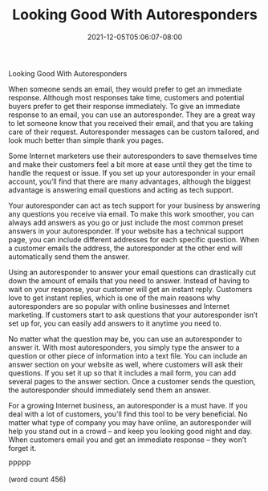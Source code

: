 ﻿---
title: "Looking Good With Autoresponders"
date: 2021-12-05T05:06:07-08:00
description: "Auto Responders Tips for Web Success"
featured_image: "/images/Auto Responders.jpg"
tags: ["Auto Responders"]
---

Looking Good With Autoresponders

When someone sends an email, they would prefer to get an immediate response.  Although most responses take time, customers and potential buyers prefer to get their response immediately.  To give an immediate response to an email, you can use an autoresponder.  They are a great way to let someone know that you received their email, and that you are taking care of their request.  Autoresponder messages can be custom tailored, and look much better than simple thank you pages.

Some Internet marketers use their autoresponders to save themselves time and make their customers feel a bit more at ease until they get the time to handle the request or issue. If you set up your autoresponder in your email account, you’ll find that there are many advantages, although the biggest advantage is answering email questions and acting as tech support.

Your autoresponder can act as tech support for your business by answering any questions you receive via email.  To make this work smoother, you can always add answers as you go or just include the most common preset answers in your autoresponder.  If your website has a technical support page, you can include different addresses for each specific question.  When a customer emails the address, the autoresponder at the other end will automatically send them the answer.

Using an autoresponder to answer your email questions can drastically cut down the amount of emails that you need to answer.  Instead of having to wait on your response, your customer will get an instant reply.  Customers love to get instant replies, which is one of the main reasons why autoresponders are so popular with online businesses and Internet marketing.  If customers start to ask questions that your autoresponder isn’t set up for, you can easily add answers to it anytime you need to.

No matter what the question may be, you can use an autoresponder to answer it.  With most autoresponders, you simply type the answer to a question or other piece of information into a text file.  You can include an answer section on your website as well, where customers will ask their questions.  If you set it up so that it includes a mail form, you can add several pages to the answer section.  Once a customer sends the question, the autoresponder should immediately send them an answer.

For a growing Internet business, an autoresponder is a must have.  If you deal with a lot of customers, you’ll find this tool to be very beneficial.  No matter what type of company you may have online, an autoresponder will help you stand out in a crowd – and keep you looking good night and day.  When customers email you and get an immediate response – they won’t forget it.

PPPPP

(word count 456)
